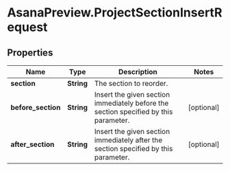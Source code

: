 # AsanaPreview.ProjectSectionInsertRequest

## Properties
Name | Type | Description | Notes
------------ | ------------- | ------------- | -------------
**section** | **String** | The section to reorder. | 
**before_section** | **String** | Insert the given section immediately before the section specified by this parameter. | [optional] 
**after_section** | **String** | Insert the given section immediately after the section specified by this parameter. | [optional] 

